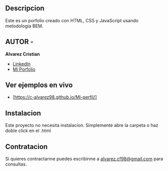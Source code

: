 ## Descripcion

Este es un porfolio creado con HTML, CSS y JavaScript usando metodologia BEM.

## AUTOR -
**Alvarez Cristian**

* [LinkedIn](https://www.linkedin.com/in/c-alvarez98/)
* [Mi Porfolio]()

## Ver ejemplos en vivo
- [https://c-alvarez98.github.io/Mi-perfil/]

## Instalacion
Este proyecto no necesita instalacion. Simplemente abre la carpeta o haz doble click en el .html

## Contratacion
Si quieres contractarme puedes escribirme a alvarez.cf98@gmail.com para consultas.
